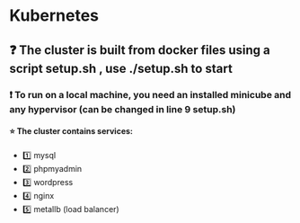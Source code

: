 # Kubernetes
## :question: The cluster is built from docker files using a script setup.sh , use ./setup.sh to start
### :exclamation: To run on a local machine, you need an installed minicube and any hypervisor (can be changed in line 9 setup.sh)
#### :star: The cluster contains services:
- :one: mysql
- 2️⃣ phpmyadmin
- 3️⃣ wordpress
- 4️⃣ nginx
- 5️⃣ metallb (load balancer)
